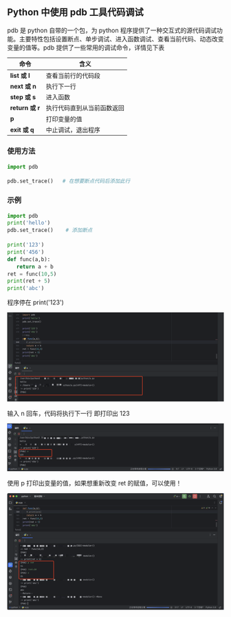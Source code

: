 ## Python 中使用 pdb 工具代码调试



pdb 是 python 自带的一个包，为 python 程序提供了一种交互式的源代码调试功能。主要特性包括设置断点、单步调试、进入函数调试、查看当前代码、动态改变变量的值等。pdb 提供了一些常用的调试命令，详情见下表



| 命令            | 含义                       |
| --------------- | -------------------------- |
| **list 或 l**   | 查看当前行的代码段         |
| **next 或 n**   | 执行下一行                 |
| **step 或 s**   | 进入函数                   |
| **return 或 r** | 执行代码直到从当前函数返回 |
| **p**           | 打印变量的值               |
| **exit 或 q**   | 中止调试，退出程序         |



### 使用方法

```python
import pdb

pdb.set_trace()   # 在想要断点代码后添加此行
```





### 示例

```python
import pdb
print('hello')
pdb.set_trace()    # 添加断点

print('123')
print('456')
def func(a,b):
   return a + b
ret = func(10,5)
print(ret + 5)
print('abc')
```



程序停在 print('123') 

![](Python中使用pdb工具代码调试/image-20230920174228698.png)



输入 n 回车，代码将执行下一行 即打印出 123

![](Python中使用pdb工具代码调试/image-20230920174447553.png)



使用 p 打印出变量的值，如果想重新改变 ret 的赋值，可以使用！

![](Python中使用pdb工具代码调试/image-20230920174951063.png)
